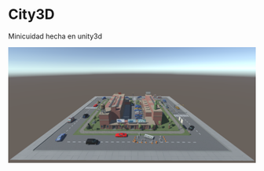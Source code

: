 # City3D
Minicuidad hecha en unity3d

<img src='Screenshots/PrefabMaker_1080p_20.02.2024_09-24-07.png'>